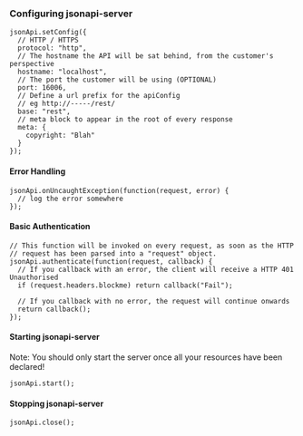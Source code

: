 
### Configuring jsonapi-server

```
jsonApi.setConfig({
  // HTTP / HTTPS
  protocol: "http",
  // The hostname the API will be sat behind, from the customer's perspective
  hostname: "localhost",
  // The port the customer will be using (OPTIONAL)
  port: 16006,
  // Define a url prefix for the apiConfig
  // eg http://-----/rest/
  base: "rest",
  // meta block to appear in the root of every response
  meta: {
    copyright: "Blah"
  }
});
```

#### Error Handling

```
jsonApi.onUncaughtException(function(request, error) {
  // log the error somewhere
});
```

#### Basic Authentication

```
// This function will be invoked on every request, as soon as the HTTP
// request has been parsed into a "request" object.
jsonApi.authenticate(function(request, callback) {
  // If you callback with an error, the client will receive a HTTP 401 Unauthorised
  if (request.headers.blockme) return callback("Fail");

  // If you callback with no error, the request will continue onwards
  return callback();
});
```

#### Starting jsonapi-server

Note: You should only start the server once all your resources have been declared!

```
jsonApi.start();
```

#### Stopping jsonapi-server

```
jsonApi.close();
```

